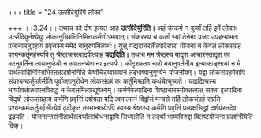 +++
title = "24 उत्सीदेयुरिमे लोका"

+++
।।3.24।। तथाच को दोष इत्यत आह **उत्सीदेयुरिति।** अहं चेत्कर्म न कुर्यां
तर्हि इमें लोकाः उत्सीदेयुर्नश्येयुः लोकानुच्छित्तिनिमित्तकर्मणोऽभावात्।
संकरस्य च कर्ता स्यां तेनेमाः प्रजाः उपहन्यामतः प्रजानामनुग्रहाय
प्रवृत्तस्य ममेदं नानुरुपमित्यर्थः। युत्तु यद्यदाचरतीत्यादेरपरा योजना न
केवलं लोकसंग्रहं पश्यन्कर्तुमर्हस्यपि तु श्रेष्ठाचारत्वादपीत्याह
**यद्यदिति।** तथाच मम श्रेष्ठस्य यादृश आचारस्तादृश एव मदनुवर्तिना
त्वयानुष्ठेयो न स्वातन्त्र्येणान्य इत्यर्थः। कीदृशस्तवाचारो मयानुवर्तनीय
इत्याकाङ्क्षायां न मे पार्थत्यादिभिस्त्रिभिस्तत्प्रदर्शनमिति
केषांचिद्य्वाख्यानं तद्भाष्यानुगुण्येन योजनीयम्। यद्वा लोकसंग्रहमेवापि
संपश्यन्कर्तुमर्हसीति पूर्वोक्तानुरोधेन लोकसंग्रहं कः कर्तुमिच्छति
कथंचेत्युच्यते। यद्यदित्यस्य भाष्योक्तोत्थापनविरुद्धं न
केवलमित्याद्युपेक्ष्यम्। कर्मणैवेत्यादिना शिष्टाचारस्योक्तत्वात् सक्ता
इत्यादिना विदुषो लोकसंग्रहाय कर्मणि प्रवृत्तिं दर्शयता यदि त्वमात्मानं
विद्वांसं मन्यसे तर्हि लोकसंग्रहं संप्रति पश्यन्कर्मकर्तुमर्हसीत्येवं
दृढीकृतं तस्मान्मध्येऽपि स्वस्य श्रेष्ठस्य कर्मणि प्रवृत्तिं
प्रत्यक्षसिद्धां दर्शयंस्तदेव द्रढयति।
योजनान्तरानीतार्थस्त्वर्थात्संबोधनाद्वापि सिध्यतीति न तदर्था
भाष्यविरुद्दा क्लिष्टयोजना प्रदर्शनीयेति दिक्।
